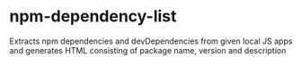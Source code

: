 # npm-dependency-list

Extracts npm dependencies and devDependencies from given local JS apps and generates HTML consisting of package name, version and description
